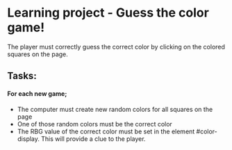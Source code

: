 # Learning project - Guess the color game!

The player must correctly guess the correct color by clicking on the colored squares on the page. 
## Tasks:
#### For each new game;
- The computer must create new random colors for all squares on the page
- One of those random colors must be the correct color
- The RBG value of the correct color must be set in the element #color-display. This will provide a clue to the player.

